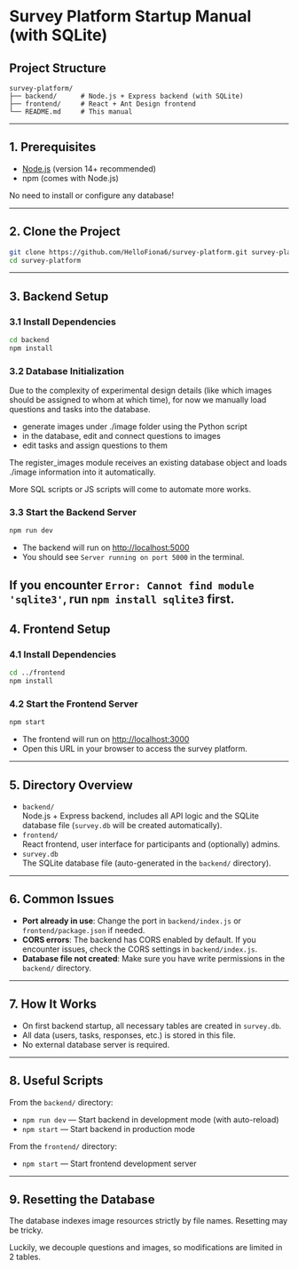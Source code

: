 # Survey Platform Startup Manual (with SQLite)

## Project Structure

```
survey-platform/
├── backend/      # Node.js + Express backend (with SQLite)
├── frontend/     # React + Ant Design frontend
└── README.md     # This manual
```

---

## 1. Prerequisites

- [Node.js](https://nodejs.org/) (version 14+ recommended)
- npm (comes with Node.js)

No need to install or configure any database!

---

## 2. Clone the Project

```bash
git clone https://github.com/HelloFiona6/survey-platform.git survey-platform
cd survey-platform
```

---

## 3. Backend Setup

### 3.1 Install Dependencies

```bash
cd backend
npm install
```

### 3.2 Database Initialization

Due to the complexity of experimental design details (like which images should be assigned to whom at which time), 
for now we manually load questions and tasks into the database.

- generate images under ./image folder using the Python script
- in the database, edit and connect questions to images
- edit tasks and assign questions to them

The register_images module receives an existing database object and loads ./image information into it automatically.

More SQL scripts or JS scripts will come to automate more works.

### 3.3 Start the Backend Server

```bash
npm run dev
```
- The backend will run on [http://localhost:5000](http://localhost:5000)
- You should see `Server running on port 5000` in the terminal.

If you encounter `Error: Cannot find module 'sqlite3'`, run `npm install sqlite3` first.
---

## 4. Frontend Setup

### 4.1 Install Dependencies

```bash
cd ../frontend
npm install
```

### 4.2 Start the Frontend Server

```bash
npm start
```
- The frontend will run on [http://localhost:3000](http://localhost:3000)
- Open this URL in your browser to access the survey platform.

---

## 5. Directory Overview

- `backend/`  
  Node.js + Express backend, includes all API logic and the SQLite database file (`survey.db` will be created automatically).
- `frontend/`  
  React frontend, user interface for participants and (optionally) admins.
- `survey.db`  
  The SQLite database file (auto-generated in the `backend/` directory).

---

## 6. Common Issues

- **Port already in use**: Change the port in `backend/index.js` or `frontend/package.json` if needed.
- **CORS errors**: The backend has CORS enabled by default. If you encounter issues, check the CORS settings in `backend/index.js`.
- **Database file not created**: Make sure you have write permissions in the `backend/` directory.

---

## 7. How It Works

- On first backend startup, all necessary tables are created in `survey.db`.
- All data (users, tasks, responses, etc.) is stored in this file.
- No external database server is required.

---

## 8. Useful Scripts

From the `backend/` directory:
- `npm run dev` — Start backend in development mode (with auto-reload)
- `npm start` — Start backend in production mode

From the `frontend/` directory:
- `npm start` — Start frontend development server

---

## 9. Resetting the Database

The database indexes image resources strictly by file names. Resetting may be tricky.

Luckily, we decouple questions and images, so modifications are limited in 2 tables.

